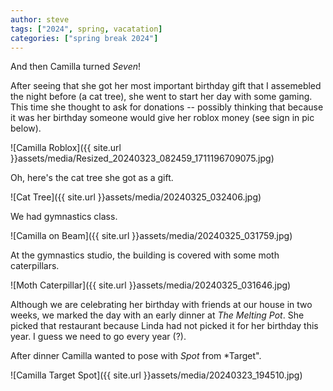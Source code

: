 ```yaml
---
author: steve
tags: ["2024", spring, vacatation]
categories: ["spring break 2024"]
---
```

And then Camilla turned *Seven*!  

After seeing that she got her most important birthday gift that I assemebled the night before (a cat tree), she went to start her day with some gaming.  This time she thought to ask for donations -- possibly thinking that because it was her birthday someone would give her roblox money (see sign in pic below).

![Camilla Roblox]({{ site.url }}assets/media/Resized_20240323_082459_1711196709075.jpg)  

Oh, here's the cat tree she got as a gift.  

![Cat Tree]({{ site.url }}assets/media/20240325_032406.jpg)  

We had gymnastics class.  

![Camilla on Beam]({{ site.url }}assets/media/20240325_031759.jpg)  

At the gymnastics studio, the building is covered with some moth caterpillars.  

![Moth Caterpillar]({{ site.url }}assets/media/20240325_031646.jpg)  

Although we are celebrating her birthday with friends at our house in two weeks, we marked the day with an early dinner at *The Melting Pot*.  She picked that restaurant because Linda had not picked it for her birthday this year.  I guess we need to go every year (?).  

After dinner Camilla wanted to pose with *Spot* from *Target".  

![Camilla Target Spot]({{ site.url }}assets/media/20240323_194510.jpg)  
